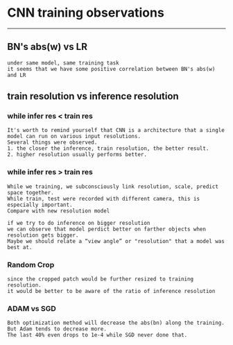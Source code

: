# CNN training observations
---
## BN's abs(w) vs LR
    under same model, same training task
    it seems that we have some positive correlation between BN's abs(w) and LR

## train resolution vs inference resolution 
### while infer res < train res
    It's worth to remind yourself that CNN is a architecture that a single model can run on various input resolutions.
    Several things were observed.
    1. the closer the inference, train resolution, the better result.
    2. higher resolution usually performs better.

### while infer res > train res
    While we training, we subconsciously link resolution, scale, predict space together.
    While train, test were recorded with different camera, this is especially important.
    Compare with new resolution model

    if we try to do inference on bigger resolution
    we can observe that model perdict better on farther objects when resolution gets bigger.
    Maybe we should relate a “view angle” or "resolution" that a model was best at.

### Random Crop
    since the cropped patch would be further resized to training resolution.
    it would be better to be aware of the ratio of inference resolution 

### ADAM vs SGD
    Both optimization method will decrease the abs(bn) along the training.
    But Adam tends to decrease more. 
    The last 40% even drops to 1e-4 while SGD never done that.